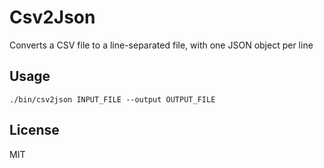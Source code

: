 # Csv2Json

Converts a CSV file to a line-separated file, with one JSON object per line

## Usage

```
./bin/csv2json INPUT_FILE --output OUTPUT_FILE
```

## License

MIT
